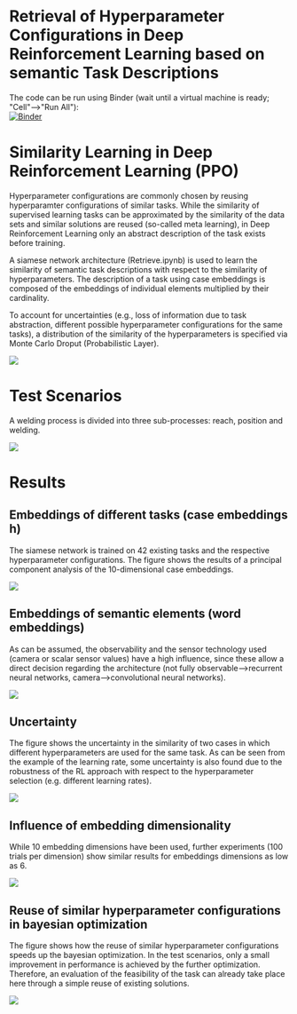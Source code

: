 # Retrieval of Hyperparameter Configurations in Deep Reinforcement Learning based on semantic Task Descriptions

The code can be run using Binder (wait until a virtual machine is ready; "Cell"-->"Run All"):\
[![Binder](https://mybinder.org/badge_logo.svg)](https://mybinder.org/v2/gh/maroehler/industrial-rl/HEAD?filepath=Retrieve.ipynb)

# Similarity Learning in Deep Reinforcement Learning (PPO)

Hyperparameter configurations are commonly chosen by reusing hyperparamter configurations of similar tasks. While the similarity of supervised learning tasks can be approximated by the similarity of the data sets and similar solutions are reused (so-called meta learning), in Deep Reinforcement Learning only an abstract description of the task exists before training.

A siamese network architecture (Retrieve.ipynb) is used to learn the similarity of semantic task descriptions with respect to the similarity of hyperparameters. The description of a task using case embeddings is composed of the embeddings of individual elements multiplied by their cardinality.

To account for uncertainties (e.g., loss of information due to task abstraction, different possible hyperparameter configurations for the same tasks), a distribution of the similarity of the hyperparameters is specified via Monte Carlo Droput (Probabilistic Layer).

<img src="./images/Siamese_Network.svg">

# Test Scenarios
A welding process is divided into three sub-processes: reach, position and welding.

<img src="./images/Scenarios.svg">

# Results
## Embeddings of different tasks (case embeddings h)
The siamese network is trained on 42 existing tasks and the respective hyperparameter configurations. The figure shows the results of a principal component analysis of the 10-dimensional case embeddings.

<img src="./images/Case_Embeddings.png">

## Embeddings of semantic elements (word embeddings)
As can be assumed, the observability and the sensor technology used (camera or scalar sensor values) have a high influence, since these allow a direct decision regarding the architecture (not fully observable-->recurrent neural networks, camera-->convolutional neural networks). 

<img src="./images/Word_Embeddings.png">

## Uncertainty
The figure shows the uncertainty in the similarity of two cases in which different hyperparameters are used for the same task. As can be seen from the example of the learning rate, some uncertainty is also found due to the robustness of the RL approach with respect to the hyperparameter selection (e.g. different learning rates).

<img src="./images/Uncertainty.png">

## Influence of embedding dimensionality
While 10 embedding dimensions have been used, further experiments (100 trials per dimension) show similar results for embeddings dimensions as low as 6.

<img src="./images/Dimensions.png">

## Reuse of similar hyperparameter configurations in bayesian optimization
The figure shows how the reuse of similar hyperparameter configurations speeds up the bayesian optimization. In the test scenarios, only a small improvement in performance is achieved by the further optimization. Therefore, an evaluation of the feasibility of the task can already take place here through a simple reuse of existing solutions.

<img src="./images/BO.png">
